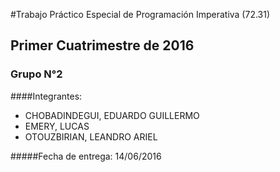 #Trabajo Práctico Especial de Programación Imperativa (72.31)
## Primer Cuatrimestre de 2016
### Grupo N°2

####Integrantes: 
  * CHOBADINDEGUI, EDUARDO GUILLERMO
  * EMERY, LUCAS
  * OTOUZBIRIAN, LEANDRO ARIEL

#####Fecha de entrega: 14/06/2016

